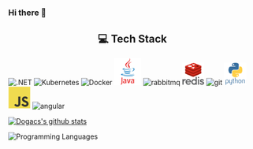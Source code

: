 ### Hi there 👋

<h2 align="center"> 💻 Tech Stack</h2>
<p align="left">
  <img src="https://devicons.github.io/devicon/devicon.git/icons/dot-net/dot-net-original-wordmark.svg" alt=".NET" width="25" height="25" />
  <img src="https://www.vectorlogo.zone/logos/kubernetes/kubernetes-icon.svg" alt="Kubernetes"/>
  <img src="https://devicons.github.io/devicon/devicon.git/icons/docker/docker-original-wordmark.svg" alt="Docker" width="55" height="55" />
  <img src="https://raw.githubusercontent.com/devicons/devicon/master/icons/java/java-original-wordmark.svg" alt="java" width="55" height="55" />
  <img src="https://www.vectorlogo.zone/logos/rabbitmq/rabbitmq-ar21.svg" alt="rabbitmq"/>
  <img src="https://raw.githubusercontent.com/devicons/devicon/master/icons/redis/redis-original-wordmark.svg" alt="redis" width="45" height="45" />
  <img src="https://www.vectorlogo.zone/logos/git-scm/git-scm-ar21.svg" alt="git"/>
  <img src="https://raw.githubusercontent.com/devicons/devicon/master/icons/python/python-original-wordmark.svg" alt="python" width="45" height="45" />
  <img src="https://raw.githubusercontent.com/devicons/devicon/master/icons/javascript/javascript-original.svg" alt="javascript" width="45" height="45" />
  <img src="https://www.vectorlogo.zone/util/preview.html?image=/logos/angular/angular-icon.svg" alt="angular" width="45" height="45" />
</p>

[![Dogacs's github stats](https://github-readme-stats.vercel.app/api?username=dogac00)](https://github.com/dogac00/github-readme-stats)

![Programming Languages](https://github-readme-stats.vercel.app/api/top-langs/?username=dogac00&layout=compact&langs_count=10&hide=html,css)
